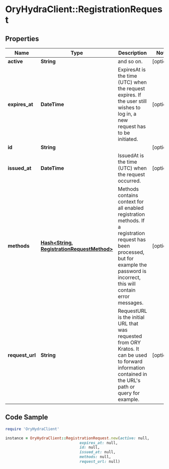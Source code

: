 # OryHydraClient::RegistrationRequest

## Properties

Name | Type | Description | Notes
------------ | ------------- | ------------- | -------------
**active** | **String** | and so on. | [optional] 
**expires_at** | **DateTime** | ExpiresAt is the time (UTC) when the request expires. If the user still wishes to log in, a new request has to be initiated. | [optional] 
**id** | **String** |  | [optional] 
**issued_at** | **DateTime** | IssuedAt is the time (UTC) when the request occurred. | [optional] 
**methods** | [**Hash&lt;String, RegistrationRequestMethod&gt;**](RegistrationRequestMethod.md) | Methods contains context for all enabled registration methods. If a registration request has been processed, but for example the password is incorrect, this will contain error messages. | [optional] 
**request_url** | **String** | RequestURL is the initial URL that was requested from ORY Kratos. It can be used to forward information contained in the URL&#39;s path or query for example. | [optional] 

## Code Sample

```ruby
require 'OryHydraClient'

instance = OryHydraClient::RegistrationRequest.new(active: null,
                                 expires_at: null,
                                 id: null,
                                 issued_at: null,
                                 methods: null,
                                 request_url: null)
```


